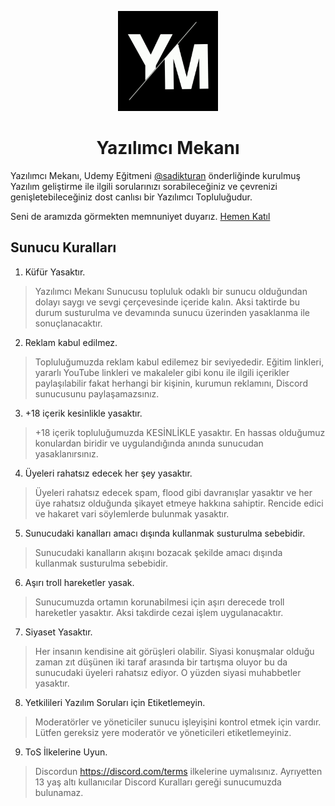 <p align="center">
<a href="https://discord.gg/yazilimcimekani"> <img  width="160px" src="./assets/ym_logo.png" alt="Yazılımcı Mekanı Logo"></img></a>
</p>

<h1 align="center">Yazılımcı Mekanı</h1>

Yazılımcı Mekanı, Udemy Eğitmeni [@sadikturan](https://github.com/sadikturan) önderliğinde kurulmuş Yazılım geliştirme ile ilgili sorularınızı sorabileceğiniz ve çevrenizi genişletebileceğiniz dost canlısı bir Yazılımcı Topluluğudur.

Seni de aramızda görmekten memnuniyet duyarız.
[Hemen Katıl](https://discord.gg/yazilimcimekani)

## Sunucu Kuralları

1. Küfür Yasaktır.

> Yazılımcı Mekanı Sunucusu topluluk odaklı bir sunucu olduğundan dolayı saygı ve sevgi çerçevesinde içeride kalın. Aksi taktirde bu durum susturulma ve devamında sunucu üzerinden yasaklanma ile sonuçlanacaktır.

2. Reklam kabul edilmez.

> Topluluğumuzda reklam kabul edilemez bir seviyededir. Eğitim linkleri, yararlı YouTube linkleri ve makaleler gibi konu ile ilgili içerikler paylaşılabilir fakat herhangi bir kişinin, kurumun reklamını, Discord sunucusunu paylaşamazsınız.

3. +18 içerik kesinlikle yasaktır.

> +18 içerik topluluğumuzda KESİNLİKLE yasaktır. En hassas olduğumuz konulardan biridir ve uygulandığında anında sunucudan yasaklanırsınız.

4. Üyeleri rahatsız edecek her şey yasaktır.

> Üyeleri rahatsız edecek spam, flood gibi davranışlar yasaktır ve her üye rahatsız olduğunda şikayet etmeye hakkına sahiptir. Rencide edici ve hakaret vari söylemlerde bulunmak yasaktır.

5. Sunucudaki kanalları amacı dışında kullanmak susturulma sebebidir.

> Sunucudaki kanalların akışını bozacak şekilde amacı dışında kullanmak susturulma sebebidir.

6. Aşırı troll hareketler yasak.

> Sunucumuzda ortamın korunabilmesi için aşırı derecede troll hareketler yasaktır. Aksi takdirde cezai işlem uygulanacaktır.

7. Siyaset Yasaktır.

> Her insanın kendisine ait görüşleri olabilir. Siyasi konuşmalar olduğu zaman zıt düşünen iki taraf arasında bir tartışma oluyor bu da sunucudaki üyeleri rahatsız ediyor. O yüzden siyasi muhabbetler yasaktır.

8. Yetkilileri Yazılım Soruları için Etiketlemeyin.

> Moderatörler ve yöneticiler sunucu işleyişini kontrol etmek için vardır. Lütfen gereksiz yere moderatör ve yöneticileri etiketlemeyiniz.

9. ToS İlkelerine Uyun.

> Discordun https://discord.com/terms ilkelerine uymalısınız. Ayrıyetten 13 yaş altı kullanıcılar Discord Kuralları gereği sunucumuzda bulunamaz.